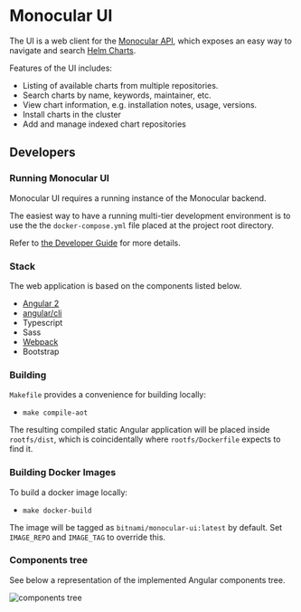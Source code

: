 # Monocular UI

The UI is a web client for the [Monocular
API](https://github.com/kubernetes-helm/monocular/tree/master/src/api), which exposes an easy way to
navigate and search [Helm Charts](https://github.com/kubernetes/charts).

Features of the UI includes:

* Listing of available charts from multiple repositories.
* Search charts by name, keywords, maintainer, etc.
* View chart information, e.g. installation notes, usage, versions.
* Install charts in the cluster
* Add and manage indexed chart repositories

## Developers

### Running Monocular UI

Monocular UI requires a running instance of the Monocular backend.

The easiest way to have a running multi-tier development environment is to use the the `docker-compose.yml` file placed at the project root directory.

Refer to [the Developer Guide](../../docs/development.md) for more details.

### Stack

The web application is based on the components listed below.

* [Angular 2](https://angular.io/)
* [angular/cli](https://github.com/angular/angular-cli)
* Typescript
* Sass
* [Webpack](https://webpack.github.io/)
* Bootstrap

### Building

`Makefile` provides a convenience for building locally:

- `make compile-aot`

The resulting compiled static Angular application will be placed inside `rootfs/dist`, which is coincidentally where `rootfs/Dockerfile` expects to find it.

### Building Docker Images

To build a docker image locally:

- `make docker-build`

The image will be tagged as `bitnami/monocular-ui:latest` by default. Set `IMAGE_REPO` and `IMAGE_TAG` to override this.

### Components tree

See below a representation of the implemented Angular components tree.

![components tree](https://cloud.githubusercontent.com/assets/24523/23182395/3ff0382a-f82d-11e6-9b64-2b8b0a9e45e9.png)
